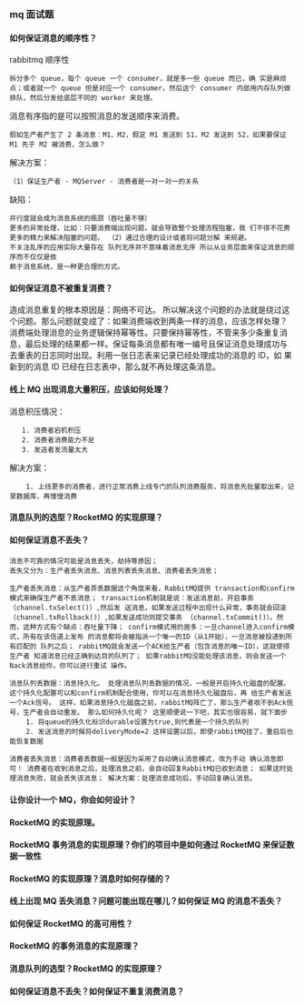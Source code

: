 ### mq 面试题 

#### 如何保证消息的顺序性？


rabbitmq 顺序性 

    拆分多个 queue，每个 queue 一个 consumer，就是多一些 queue 而已，确 实是麻烦点；或者就一个 queue 但是对应一个 consumer，然后这个 consumer 内部用内存队列做排队，然后分发给底层不同的 worker 来处理。

消息有序指的是可以按照消息的发送顺序来消费。 
    
    假如生产者产生了 2 条消息：M1、M2，假定 M1 发送到 S1，M2 发送到 S2，如果要保证 M1 先于 M2 被消费，怎么做？

解决方案： 
    
    （1）保证生产者 - MQServer - 消费者是一对一对一的关系

缺陷： 
    
    并行度就会成为消息系统的瓶颈（吞吐量不够） 
    更多的异常处理，比如：只要消费端出现问题，就会导致整个处理流程阻塞，我 们不得不花费更多的精力来解决阻塞的问题。 （2）通过合理的设计或者将问题分解 来规避。
    不关注乱序的应用实际大量存在 队列无序并不意味着消息无序 所以从业务层面来保证消息的顺序而不仅仅是依 
    赖于消息系统，是一种更合理的方式。

#### 如何保证消息不被重复消费？

造成消息重复的根本原因是：网络不可达。 所以解决这个问题的办法就是绕过这个问题。那么问题就变成了：如果消费端收到两条一样的消息，应该怎样处理？ 消费端处理消息的业务逻辑保持幂等性。只要保持幂等性，不管来多少条重复消息，最后处理的结果都一样。保证每条消息都有唯一编号且保证消息处理成功与 去重表的日志同时出现。利用一张日志表来记录已经处理成功的消息的 ID，如 果新到的消息 ID 已经在日志表中，那么就不再处理这条消息。

#### 线上 MQ 出现消息大量积压，应该如何处理？

   消息积压情况：
      
       1. 消费者宕机积压
       2. 消费者消费能力不足
       3. 发送者发流量太大
   
   解决方案：

        1. 上线更多的消费者，进行正常消费上线专门的队列消费服务，将消息先批量取出来，记录数据库，再慢慢消费

#### 消息队列的选型？RocketMQ 的实现原理？

#### 如何保证消息不丢失？

    消息不可靠的情况可能是消息丢失，劫持等原因； 
    丢失又分为：生产者丢失消息、消息列表丢失消息、消费者丢失消息；
        
    生产者丢失消息：从生产者弄丢数据这个角度来看，RabbitMQ提供 transaction和confirm模式来确保生产者不丢消息； transaction机制就是说：发送消息前，开启事务（channel.txSelect()）,然后发 送消息，如果发送过程中出现什么异常，事务就会回滚 （channel.txRollback()）,如果发送成功则提交事务 （channel.txCommit()）。然而，这种方式有个缺点：吞吐量下降； confirm模式用的居多：一旦channel进入confirm模式，所有在该信道上发布 的消息都将会被指派一个唯一的ID（从1开始），一旦消息被投递到所有匹配的 队列之后； rabbitMQ就会发送一个ACK给生产者（包含消息的唯一ID），这就使得生产者 知道消息已经正确到达目的队列了； 如果rabbitMQ没能处理该消息，则会发送一个Nack消息给你，你可以进行重试 操作。 
    
    消息队列丢数据：消息持久化。 处理消息队列丢数据的情况，一般是开启持久化磁盘的配置。 这个持久化配置可以和confirm机制配合使用，你可以在消息持久化磁盘后，再 给生产者发送一个Ack信号。 这样，如果消息持久化磁盘之前，rabbitMQ阵亡了，那么生产者收不到Ack信 号，生产者会自动重发。 那么如何持久化呢？ 这里顺便说一下吧，其实也很容易，就下面步    
        1. 将queue的持久化标识durable设置为true,则代表是一个持久的队列 
        2. 发送消息的时候将deliveryMode=2 这样设置以后，即使rabbitMQ挂了，重启后也能恢复数据 
    
    消费者丢失消息：消费者丢数据一般是因为采用了自动确认消息模式，改为手动 确认消息即可！ 消费者在收到消息之后，处理消息之前，会自动回复RabbitMQ已收到消息； 如果这时处理消息失败，就会丢失该消息； 解决方案：处理消息成功后，手动回复确认消息。

#### 让你设计一个 MQ，你会如何设计？



#### RocketMQ 的实现原理。

#### RocketMQ 事务消息的实现原理？你们的项目中是如何通过 RocketMQ 来保证数据一致性

#### RocketMQ 的实现原理？消息时如何存储的？

#### 线上出现 MQ 丢失消息？问题可能出现在哪儿？如何保证 MQ 的消息不丢失？

#### 如何保证 RocketMQ 的高可用性？

#### RocketMQ 的事务消息的实现原理？

#### 消息队列的选型？RocketMQ 的实现原理？

#### 如何保证消息不丢失？如何保证不重复消费消息？

